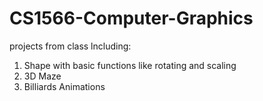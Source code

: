 # CS1566-Computer-Graphics
projects from class lncluding:

1. Shape with basic functions like rotating and scaling
2. 3D Maze
3. Billiards Animations
